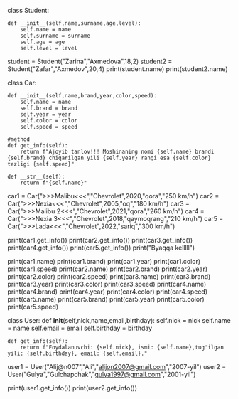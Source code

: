 class Student:


    def __init__(self,name,surname,age,level):
        self.name = name
        self.surname = surname
        self.age = age
        self.level = level

student = Student("Zarina","Axmedova",18,2)
student2 = Student("Zafar","Axmedov",20,4)
print(student.name)
print(student2.name)

class Car:

    def __init__(self,name,brand,year,color,speed):
        self.name = name
        self.brand = brand
        self.year = year
        self.color = color
        self.speed = speed
    
    #method
    def get_info(self):
        return f"Ajoyib tanlov!!! Moshinaning nomi {self.name} brandi {self.brand} chiqarilgan yili {self.year} rangi esa {self.color} tezligi {self.speed}"

    def __str__(self):
        return f"{self.name}"


car1 = Car(">>>Malibu<<<","Chevrolet",2020,"qora","250 km/h")
car2 = Car(">>>Nexia<<<","Chevrolet",2005,"oq","180 km/h")
car3 = Car(">>>Malibu 2<<<","Chevrolet",2021,"qora","260 km/h")
car4 = Car(">>>Nexia 3<<<","Chevrolet",2018,"qaymoqrang","210 km/h")
car5 = Car(">>>Lada<<<","Chevrolet",2022,"sariq","300 km/h")

print(car1.get_info())
print(car2.get_info())
print(car3.get_info())
print(car4.get_info())
print(car5.get_info())
print("Byaqqa  kelllll")

print(car1.name)
print(car1.brand)
print(car1.year)
print(car1.color)
print(car1.speed)
print(car2.name)
print(car2.brand)
print(car2.year)
print(car2.color)
print(car2.speed)
print(car3.name)
print(car3.brand)
print(car3.year)
print(car3.color)
print(car3.speed)
print(car4.name)
print(car4.brand)
print(car4.year)
print(car4.color)
print(car4.speed)
print(car5.name)
print(car5.brand)
print(car5.year)
print(car5.color)
print(car5.speed)


class User:
    def __init__(self,nick,name,email,birthday):
        self.nick = nick
        self.name = name
        self.email = email
        self.birthday = birthday

    def get_info(self):
        return f"Foydalanuvchi: {self.nick}, ismi: {self.name},tug'ilgan yili: {self.birthday}, email: {self.email}."   

user1 = User("Alij@n007","Ali","alijon2007@gmail.com","2007-yil")
user2 = User("Gulya","Gulchapchak","gulya1997@gmail.com","2001-yil")

print(user1.get_info())
print(user2.get_info())
